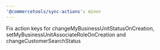 ```yaml
---
'@commercetools/sync-actions': minor
---
```


Fix action keys for changeMyBusinessUnitStatusOnCreation, setMyBusinessUnitAssociateRoleOnCreation and changeCustomerSearchStatus
